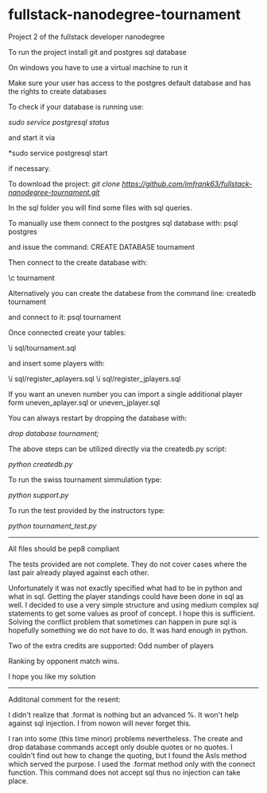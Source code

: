 # fullstack-nanodegree-tournament
Project 2 of the fullstack developer nanodegree

To run the project install git and postgres sql database

On windows you have to use a virtual machine to run it

Make sure your user has access to the postgres default
database and has the rights to create databases

To check if your database is running use:

*sudo service postgresql status*

and start it via

*sudo service postgresql start

if necessary.

To download the project:
*git clone https://github.com/jmfrank63/fullstack-nanodegree-tournament.git*

In the sql folder you will find some files with sql queries.

To manually use them connect to the postgres sql database with:
psql postgres

and issue the command: CREATE DATABASE tournament

Then connect to the create database with:

\c tournament

Alternatively you can create the databese from the command line:
createdb tournament

and connect to it:
psql tournament

Once connected create your tables:

\i sql/tournament.sql

and insert some players with:

\i sql/register_aplayers.sql
\i sql/register_jplayers.sql

If you want an uneven number you can import a single
additional player form uneven_aplayer.sql or
uneven_jplayer.sql

You can always restart by dropping the database with:

*drop database tournament;*

The above steps can be utilized directly via
the createdb.py script:

*python createdb.py*

To run the swiss tournament simmulation type:

*python support.py*

To run the test provided by the instructors type:

*python tournament_test.py*

----------------------------------
All files should be pep8 compliant

The tests provided are not complete. They do not cover cases
where the last pair already played against each other.

Unfortunately it was not exactly specified what had to be in python
and what in sql. Getting the player standings could have been done
in sql as well. I decided to use a very simple structure
and using medium complex sql statements to get some values
as proof of concept. I hope this is sufficient. Solving the
conflict problem that sometimes can happen in pure sql is hopefully
something we do not have to do. It was hard enough in python.

Two of the extra credits are supported: 
Odd number of players

Ranking by opponent match wins.

I hope you like my solution

------------------------------------------

Additonal comment for the resent:

I didn't realize that .format is nothing but an advanced %.
It won't help against sql injection. I from nowon will
never forget this.

I ran into some (this time minor) problems nevertheless. The create and drop
database commands accept only double quotes or no quotes. I couldn't find 
out how to change the quoting, but I found the AsIs method which served
the purpose.
I used the .format method only with the connect function. This command
does not accept sql thus no injection can take place.